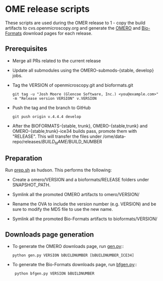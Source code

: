 OME release scripts
==================

These scripts are used during the OMER release to 1 - copy the build
artifacts to cvs.openmicroscopy.org and generate the
[OMERO](http://www.openmicroscopy.org/site/products/omero/downloads) and
[Bio-Formats](http://www.openmicroscopy.org/site/products/bio-formats/downloads)
download pages for each release.

Prerequisites
-------------

* Merge all PRs related to the current release

* Update all  submodules using the OMERO-submods-{stable, develop} jobs.

* Tag the VERSION of openmicroscopy.git and bioformats.git

	```
	git tag -u "Josh Moore (Glencoe Software, Inc.) <you@example.com>" -m "Release version VERSION" v.VERSION
	````

* Push the tag and the branch to GitHub

	```
	git push origin v.4.4.4 develop
	```

* After the BIOFORMATS-{stable, trunk}, OMERO-{stable,trunk} and
OMERO-{stable,trunk}-ice34 builds pass, promote them with "RELEASE".
This will transfer the files under /ome/data-repo/releases/$BUILD_NAME/$BUILD_NUMBER

Preparation
-----------

Run [prep.sh](prep.sh) as hudson. This performs the following:

- Create a omero/VERSION and a bioformats/RELEASE folders
under SNAPSHOT_PATH.

- Symlink all the promoted OMERO artifacts to omero/VERSION/

- Rename the OVA to include the version number (e.g. VERSION) and be sure to
modify the MD5 file to use the new name.

- Symlink all the promoted Bio-Formats artifacts to bioformats/VERSION/

Downloads page generation
-------------------------

* To generate the OMERO downloads page, run [gen.py](gen.py)::

	```
	python gen.py VERSION bBUILDNUMBER [bBUILDNUMBER_ICE34]
	```

* To generate the Bio-Formats downloads page, run [bfgen.py](bfgen.py)::

	```
     python bfgen.py VERSION bBUILDNUMBER
	```
